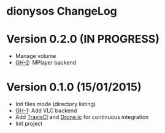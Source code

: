 # dionysos ChangeLog

# Version 0.2.0 (IN PROGRESS)

- Manage volume
- [GH-2][]: MPlayer backend


# Version 0.1.0 (15/01/2015)

- Init files mode (directory listing)
- [GH-1][]: Add VLC backend
- Add [TravisCI][] and [Drone.io][] for continuous integration
- Init project


[TravisCI]: https://travis-ci.org/nlamirault/dionysos
[Drone.io]: https://drone.io/github.com/nlamirault/dionysos


[GH-1]: https://github.com/nlamirault/dionysos/issues/1
[GH-2]: https://github.com/nlamirault/dionysos/issues/2

